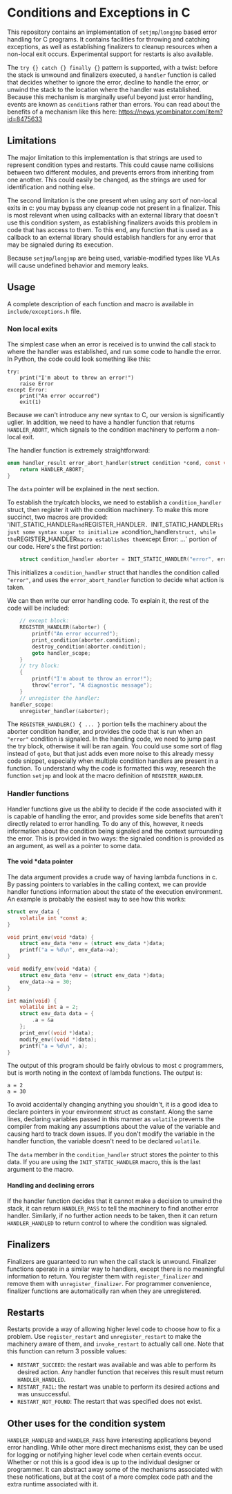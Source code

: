 # Conditions and Exceptions in C

This repository contains an implementation of `setjmp`/`longjmp` based
error handling for C programs. It contains facilities for throwing
and catching exceptions, as well as establishing finalizers to cleanup
resources when a non-local exit occurs. Experimental support for
restarts is also available.

The `try {} catch {} finally {}` pattern is supported, with a twist:
before the stack is unwound and finalizers executed, a `handler`
function is called that decides whether to ignore the error, decline
to handle the error, or unwind the stack to the location where the
handler was established. Because this mechanism is marginally useful
beyond just error handling, events are known as `condition`s rather
than errors. You can read about the benefits of a mechanism like this
here: https://news.ycombinator.com/item?id=8475633

## Limitations

The major limitation to this implementation is that strings are used
to represent condition types and restarts. This could cause name
collisions between two different modules, and prevents errors from
inheriting from one another. This could easily be changed, as the
strings are used for identification and nothing else.

The second limitation is the one present when using any sort of
non-local exits in c: you may bypass any cleanup code not present in a
finalizer. This is most relevant when using callbacks with an external
library that doesn't use this condition system, as establishing finalizers avoids
this problem in code that has access to them. To this end, any
function that is used as a callback to an external library should
establish handlers for any error that may be signaled during its execution.

Because `setjmp`/`longjmp` are being used, variable-modified types
like VLAs will cause undefined behavior and memory leaks.

## Usage
A complete description of each function and macro is available in
`include/exceptions.h` file.

### Non local exits
The simplest case when an error is received is to unwind the call stack
to where the handler was established, and run some code to handle the
error. In Python, the code could look something like this:

``` python3
try:
    print("I'm about to throw an error!")
    raise Error
except Error:
    print("An error occurred")
    exit(1)
````
Because we can't introduce any new syntax to C, our version is
significantly uglier. In addition, we need to have a handler function
that returns `HANDLER_ABORT`, which signals to the condition machinery
to perform a non-local exit.

The handler function is extremely straightforward:
``` c
enum handler_result error_abort_handler(struct condition *cond, const void *data) {
	return HANDLER_ABORT;
}
```
The `data` pointer will be explained in the next section.

To establish the try/catch blocks, we need to establish a
`condition_handler` struct, then register it with the condition
machinery. To make this more succinct, two macros are provided:
'INIT_STATIC_HANDLER` and `REGISTER_HANDLER`. `INIT_STATIC_HANDLER` is
just some syntax sugar to initialize a `condition_handler` struct,
while the `REGISTER_HANDLER` macro establishes the
`except Error: ...` portion of our code. Here's the first portion:
``` c
	struct condition_handler aborter = INIT_STATIC_HANDLER("error", error_abort_handler, NULL);
```
This initializes a `condition_handler` struct that handles the
condition called `"error"`, and uses the `error_abort_handler`
function to decide what action is taken.

We can then write our error handling code. To explain it, the rest of
the code will be included:
``` c
	// except block:
	REGISTER_HANDLER(&aborter) {
		printf("An error occurred");
		print_condition(aborter.condition);
		destroy_condition(aborter.condition);
		goto handler_scope;
	}
	// try block:
	{
		printf("I'm about to throw an error!");
		throw("error", "A diagnostic message");
	}
	// unregister the handler:
 handler_scope:
	unregister_handler(&aborter);
```
The `REGISTER_HANDLER() { ... }` portion tells the machinery about the
aborter condition handler, and provides the code that is run when an
`"error"` condition is signaled. In the handling code, we need to jump
past the try block, otherwise it will be ran again. You could use some
sort of flag instead of `goto`, but that just adds even more noise to
this already messy code snippet, especially when multiple condition
handlers are present in a function. To understand why the code is
formatted this way, research the function `setjmp` and look at the
macro definition of `REGISTER_HANDLER`.

### Handler functions

Handler functions give us the ability to decide if the code
associated with it is capable of handling the error, and provides some
side benefits that aren't directly related to error handling. To do
any of this, however, it needs information about the condition being
signaled and the context surrounding the error. This is provided in
two ways: the signaled condition is provided as an argument, as well
as a pointer to some data.

#### The void *data pointer

The data argument provides a crude way of having lambda functions in
c. By passing pointers to variables in the calling context, we can
provide handler functions information about the state of the execution
environment. An example is probably the easiest way to see how this works:
``` c
struct env_data {
	volatile int *const a;
}

void print_env(void *data) {
	struct env_data *env = (struct env_data *)data;
	printf("a = %d\n", env_data->a);
}

void modify_env(void *data) {
	struct env_data *env = (struct env_data *)data;
	env_data->a = 30;
}

int main(void) {
	volatile int a = 2;
	struct env_data data = {
		.a = &a
	};
	print_env((void *)data);
	modify_env((void *)data);
	printf("a = %d\n", a);
}
```
The output of this program should be fairly obvious to most c
programmers, but is worth noting in the context of lambda
functions. The output is:
```
a = 2
a = 30
```
To avoid accidentally changing anything you shouldn't, it is a good
idea to declare pointers in your environment struct as
constant. Along the same lines, declaring variables passed in
this manner as `volatile` prevents the compiler from making any
assumptions about the value of the variable and causing hard to
track down issues. If you don't modify the variable in the handler
function, the variable doesn't need to be declared `volatile`.

The `data` member in the `condition_handler` struct stores the pointer
to this data. If you are using the `INIT_STATIC_HANDLER` macro, this
is the last argument to the macro.

#### Handling and declining errors

If the handler function decides that it cannot make a decision to
unwind the stack, it can return `HANDLER_PASS` to tell the machinery
to find another error handler. Similarly, if no further action needs to be
taken, then it can return `HANDLER_HANDLED` to return control to where
the condition was signaled.

## Finalizers

Finalizers are guaranteed to run when the call stack is
unwound. Finalizer functions operate in a similar way to handlers,
except there is no meaningful information to return. You register them
with `register_finalizer` and remove them with
`unregister_finalizer`. For programmer convenience, finalizer functions
are automatically ran when they are unregistered.

## Restarts

Restarts provide a way of allowing higher level code to choose how to
fix a problem. Use `register_restart` and `unregister_restart` to make
the machinery aware of them, and `invoke_restart` to actually call
one. Note that this function can return 3 possible values:
+ `RESTART_SUCCEED`: the restart was available and was able to perform
  its desired action. Any handler function that receives this result
  must return `HANDLER_HANDLED`.
+ `RESTART_FAIL`: the restart was unable to perform its desired
  actions and was unsuccessful.
+ `RESTART_NOT_FOUND`: The restart that was specified does not exist.


## Other uses for the condition system

`HANDLER_HANDLED` and `HANDLER_PASS` have interesting applications
beyond error handling. While other more direct mechanisms exist, they
can be used for logging or notifying higher level code when certain
events occur. Whether or not this is a good idea is up to the
individual designer or programmer. It can abstract away
some of the mechanisms associated with these notifications, but at the
cost of a more complex code path and the extra runtime associated with it.
